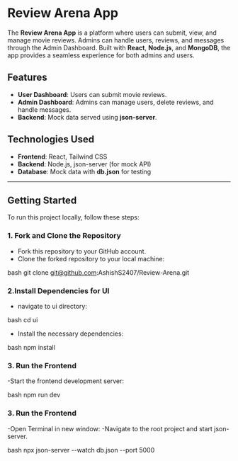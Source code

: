 # Review Arena App

The **Review Arena App** is a platform where users can submit, view, and manage movie reviews. Admins can handle users, reviews, and messages through the Admin Dashboard. Built with **React**, **Node.js**, and **MongoDB**, the app provides a seamless experience for both admins and users. 

## Features
- **User Dashboard**: Users can submit movie reviews.
- **Admin Dashboard**: Admins can manage users, delete reviews, and handle messages.
- **Backend**: Mock data served using **json-server**.

## Technologies Used
- **Frontend**: React, Tailwind CSS
- **Backend**: Node.js, json-server (for mock API)
- **Database**: Mock data with **db.json** for testing

---

## Getting Started

To run this project locally, follow these steps:

### 1. Fork and Clone the Repository
- Fork this repository to your GitHub account.
- Clone the forked repository to your local machine:

bash
git clone git@github.com:AshishS2407/Review-Arena.git

### 2.Install Dependencies for UI
- navigate to ui directory:

bash
cd ui

- Install the necessary dependencies:

bash
npm install

### 3. Run the Frontend
-Start the frontend development server:

bash
npm run dev

### 3. Run the Frontend
-Open Terminal in new window:
-Navigate to the root project and start json-server.

bash
npx json-server --watch db.json --port 5000





